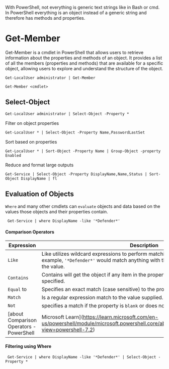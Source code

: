 With PowerShell, not everything is generic text strings like in Bash or cmd. In PowerShell everything is an object instead of a generic string and therefore has methods and properties.

# Get-Member

Get-Member is a cmdlet in PowerShell that allows users to retrieve information about the properties and methods of an object. It provides a list of all the members (properties and methods) that are available for a specific object, allowing users to explore and understand the structure of the object.

```powershell-session
Get-LocalUser administrator | Get-Member
```

```
Get-Member <cmdlet>
```
## Select-Object 

```powershell-session
Get-LocalUser administrator | Select-Object -Property *
```

Filter on object properties

```powershell-session
Get-LocalUser * | Select-Object -Property Name,PasswordLastSet
```

Sort based on properties 

```powershell-session
Get-LocalUser * | Sort-Object -Property Name | Group-Object -property Enabled
```

Reduce and format large outputs 

```powershell-session
Get-Service | Select-Object -Property DisplayName,Name,Status | Sort-Object DisplayName | fl
```


## Evaluation of Objects 

`Where` and many other cmdlets can `evaluate` objects and data based on the values those objects and their properties contain.

```powershell-session
 Get-Service | where DisplayName -like '*Defender*'
```

#### Comparison Operators

|**Expression**|**Description**|
|---|---|
|`Like`|Like utilizes wildcard expressions to perform matching. For example, `'*Defender*'` would match anything with the word Defender somewhere in the value.|
|`Contains`|Contains will get the object if any item in the property value matches exactly as specified.|
|`Equal` to|Specifies an exact match (case sensitive) to the property value supplied.|
|`Match`|Is a regular expression match to the value supplied.|
|`Not`|specifies a match if the property is `blank` or does not exist. It will also match `$False`.|
[about Comparison Operators - PowerShell | Microsoft Learn](https://learn.microsoft.com/en-us/powershell/module/microsoft.powershell.core/about/about_comparison_operators?view=powershell-7.2)

#### Filtering using Where

```powershell-session
 Get-Service | where DisplayName -like '*Defender*' | Select-Object -Property *
```
